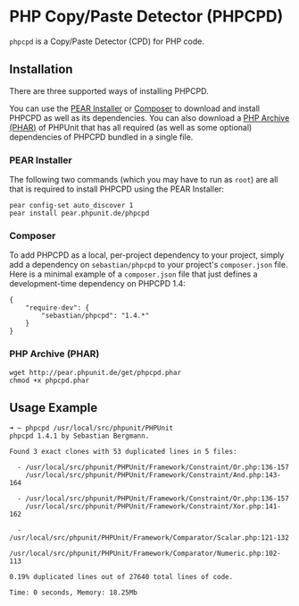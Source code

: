 # PHP Copy/Paste Detector (PHPCPD)

`phpcpd` is a Copy/Paste Detector (CPD) for PHP code.

## Installation

There are three supported ways of installing PHPCPD.

You can use the [PEAR Installer](http://pear.php.net/manual/en/guide.users.commandline.cli.php) or [Composer](http://getcomposer.org/) to download and install PHPCPD as well as its dependencies. You can also download a [PHP Archive (PHAR)](http://php.net/phar) of PHPUnit that has all required (as well as some optional) dependencies of PHPCPD bundled in a single file.

### PEAR Installer

The following two commands (which you may have to run as `root`) are all that is required to install PHPCPD using the PEAR Installer:

    pear config-set auto_discover 1
    pear install pear.phpunit.de/phpcpd

### Composer

To add PHPCPD as a local, per-project dependency to your project, simply add a dependency on `sebastian/phpcpd` to your project's `composer.json` file. Here is a minimal example of a `composer.json` file that just defines a development-time dependency on PHPCPD 1.4:

    {
        "require-dev": {
            "sebastian/phpcpd": "1.4.*"
        }
    }

### PHP Archive (PHAR)

    wget http://pear.phpunit.de/get/phpcpd.phar
    chmod +x phpcpd.phar

## Usage Example

    ➜ ~ phpcpd /usr/local/src/phpunit/PHPUnit
    phpcpd 1.4.1 by Sebastian Bergmann.

    Found 3 exact clones with 53 duplicated lines in 5 files:

      - /usr/local/src/phpunit/PHPUnit/Framework/Constraint/Or.php:136-157
        /usr/local/src/phpunit/PHPUnit/Framework/Constraint/And.php:143-164

      - /usr/local/src/phpunit/PHPUnit/Framework/Constraint/Or.php:136-157
        /usr/local/src/phpunit/PHPUnit/Framework/Constraint/Xor.php:141-162

      - /usr/local/src/phpunit/PHPUnit/Framework/Comparator/Scalar.php:121-132
        /usr/local/src/phpunit/PHPUnit/Framework/Comparator/Numeric.php:102-113

    0.19% duplicated lines out of 27640 total lines of code.

    Time: 0 seconds, Memory: 18.25Mb
